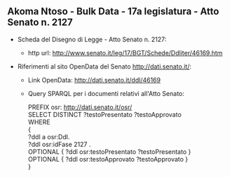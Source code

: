 ## Akoma Ntoso - Bulk Data - 17a legislatura - Atto Senato n. 2127 ##

* Scheda del Disegno di Legge - Atto Senato n. 2127:
	* http url: http://www.senato.it/leg/17/BGT/Schede/Ddliter/46169.htm

* Riferimenti al sito OpenData del Senato http://dati.senato.it/:
	* Link OpenData: http://dati.senato.it/ddl/46169
	* Query SPARQL per i documenti relativi all'Atto Senato:

        PREFIX osr: <http://dati.senato.it/osr/>  
		SELECT DISTINCT ?testoPresentato ?testoApprovato  
		WHERE  
		{  
		    ?ddl a osr:Ddl.  
		    ?ddl osr:idFase 2127 .  
		    OPTIONAL { ?ddl osr:testoPresentato ?testoPresentato }  
		    OPTIONAL { ?ddl osr:testoApprovato ?testoApprovato }  
		}
		